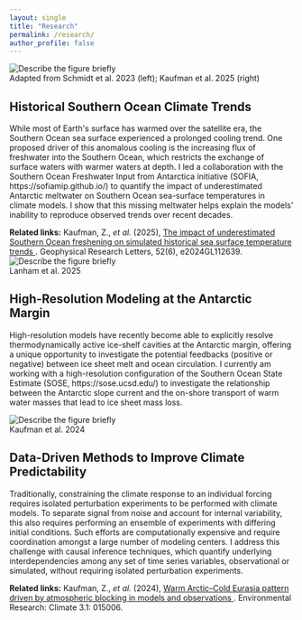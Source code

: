 ```yaml
---
layout: single
title: "Research"
permalink: /research/
author_profile: false
---
```


<!-- ===== SECTION TEMPLATE (duplicate this block) ===== -->
<div class="research-item">
  <div class="research-media">
    <img src="{{ '/images/research/Website_Fig_SOtrends.png' | relative_url }}" alt="Describe the figure briefly">
    <div class="research-caption">Adapted from Schmidt et al. 2023 (left); Kaufman et al. 2025 (right)</div>
  </div>

  <div class="research-text">
    <h2>Historical Southern Ocean Climate Trends</h2>
    <p> 
    While most of Earth's surface has warmed over the satellite era, the Southern Ocean sea surface experienced a prolonged cooling trend. One proposed driver of this anomalous cooling is the increasing flux of freshwater into the Southern Ocean, which restricts the exchange of surface waters with warmer waters at depth. I led a collaboration with the Southern
    Ocean Freshwater Input from Antarctica initiative (SOFIA, https://sofiamip.github.io/) to quantify the impact of underestimated Antarctic meltwater on Southern Ocean sea-surface temperatures in climate models. I show that this missing meltwater helps explain the models’ inability to reproduce observed trends over recent decades.
    </p>
  </div>

  <div class="research-footer">
    <strong>Related links:</strong>
    Kaufman, Z., <em>et al.</em> (2025),
    <a href="https://doi.org/10.1029/2024GL112639" target="_blank" rel="noopener">
      The impact of underestimated Southern Ocean freshening on simulated historical sea surface temperature trends
    </a>.
    <span class="pub-venue">Geophysical Research Letters, 52(6), e2024GL112639</span>.
  </div>
</div>
<!-- ===== /SECTION TEMPLATE ===== -->

<!-- Duplicate more sections below by copying the block above and changing the image+text -->

<!-- ===== SECTION TEMPLATE (duplicate this block) ===== -->
<div class="research-item">
  <div class="research-media">
    <img src="{{ '/images/research/Website_Fig_LanhamCDW.jpg' | relative_url }}" alt="Describe the figure briefly">
    <div class="research-caption">Lanham et al. 2025 </div>
  </div>

  <div class="research-text">
    <h2>High-Resolution Modeling at the Antarctic Margin</h2>
    <p> 
    High-resolution models have recently become able to explicitly resolve thermodynamically active ice-shelf cavities at the Antarctic margin, offering a unique opportunity to investigate the potential feedbacks (positive or negative) between ice sheet melt and ocean circulation. I currently am working with a high-resolution configuration of the Southern Ocean State Estimate (SOSE, https://sose.ucsd.edu/) to investigate the relationship between the Antarctic slope current and the on-shore transport of warm water masses that lead to ice sheet mass loss.
    </p>
  </div>

<!-- ===== /SECTION TEMPLATE ===== -->

<!-- Duplicate more sections below by copying the block above and changing the image+text -->

<!-- ===== SECTION TEMPLATE (duplicate this block) ===== -->
<div class="research-item">
  <div class="research-media">
    <img src="{{ '/images/research/Website_Fig_WACE.jpg' | relative_url }}" alt="Describe the figure briefly">
    <div class="research-caption">Kaufman et al. 2024 </div>
  </div>

  <div class="research-text">
    <h2>Data-Driven Methods to Improve Climate Predictability</h2>
    <p> 
    Traditionally, constraining the climate response to an individual forcing requires isolated perturbation experiments to be performed with climate models. To separate signal from noise and account for internal variability, this also requires performing an ensemble of experiments with differing initial conditions. Such efforts are computationally expensive and require coordination amongst a large number of modeling centers. I address this challenge with causal inference techniques, which quantify underlying interdependencies among any set of time series variables, observational or simulated, without requiring isolated perturbation experiments.
    </p>
  </div>

  <div class="research-footer">
    <strong>Related links:</strong>
    Kaufman, Z., <em>et al.</em> (2024),
    <a href="https://doi.org/10.1088/2752-5295/ad1f40" target="_blank" rel="noopener">
      Warm Arctic–Cold Eurasia pattern driven by atmospheric blocking in models and observations
    </a>.
    <span class="pub-venue">Environmental Research: Climate 3.1: 015006</span>.
  </div>
</div>
<!-- ===== /SECTION TEMPLATE ===== -->

<!-- Duplicate more sections below by copying the block above and changing the image+text -->




